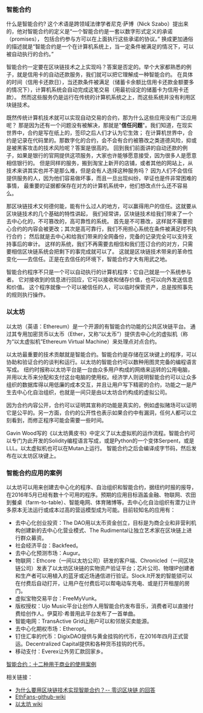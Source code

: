 ### 智能合约

什么是智能合约? 
这个术语是跨领域法律学者尼克·萨博（Nick Szabo）提出来的，他对智能合约的定义是“一个智能合约是一套以数字形式定义的承诺（promises），
包括合约参与方可以在上面执行这些承诺的协议。”
换成更加通俗的描述就是“智能合约是一个在计算机系统上，当一定条件被满足的情况下，可以被自动执行的合约。”

智能合约一定要在区块链技术之上实现吗？答案是否定的。举个大家都熟悉的例子，就是信用卡的自动还款服务，我们就可以把它理解成一种智能合约。
在具体的时间（信用卡还款日），当还款条件被满足（储蓄卡余额比信用卡还款金额要多的情况下），计算机系统会自动完成这笔交易（用最初设定的储蓄卡为信用卡还款）。
然而这些服务仍是运行在传统的计算机系统之上，而这些系统并没有利用区块链技术。

既然传统计算机技术就可以实现自动交易的合约，那为什么这些应用没有广泛应用呢？
那是因为还有一个问题没有被解决，那就是"**信任问题**"。我们知道，在现实世界中，合约是写在纸上的，签印之后人们才认为它生效；
在计算机世界中，合约是记录在代码里的。那数字化的合约，会不会有合约被篡改之类道德风险，抑或是被黑客攻击的技术风险呢？答案是很高的。
回到我们前面讲的自动还款的例子，如果是银行的官网提供这项服务，大家也许能够愿意接受，因为很多人是愿意相信银行的。
但是同样的服务，搬到淘宝上新开的店铺，或者其他的网站上，从技术来讲其实也并不是那么难，但是会有人选择这种服务吗？
因为人们不会信任提供服务的人，因为他们容易做坏事，而且一旦出现纠纷，举证也是件非常困难的事情，
最重要的证据都保存在对方的计算机系统中，他们想改点什么还不容易么。

那区块链技术又何德何能，能有什么过人的地方，可以赢得用户的信任。这就要从区块链技术的几个基础的特性讲起，
我们经常讲，区块链技术给我们带来了一个去中心化的，不可篡改的，高可靠性的系统。
首先是不可篡改，这样就不需要担心合约的内容会被更改；其次是高可靠行，我们不用担心系统在条件被满足时不执行合约；
然后就是去中心和给我们带来的全网备份，完备的记录完全可以支持支持事后的审计。
这样的系统，我们不再需要去相信和我们签订合约的对方，只需要相信区块链系统会把剩下的事完成就可以了。
这就是区块链技术带来的革命性变化——去信任。正是在去信任的环境下，智能合约才大有用武之地。

智能合约程序不只是一个可以自动执行的计算机程序：它自己就是一个系统参与者。
它对接收到的信息进行回应，它可以接收和储存价值，也可以向外发送信息和价值。
这个程序就像一个可以被信任的人，可以临时保管资产，总是按照事先的规则执行操作。


### 以太坊

以太坊（英语：Ethereum）是一个开源的有智能合约功能的公共区块链平台。
通过其专用加密货币以太币（Ether，又称“以太币”）提供去中心化的虚拟机（称为“以太虚拟机”Ethereum Virtual Machine）来处理点对点合约。

以太坊最重要的技术贡献就是智能合约。智能合约是存储在区块键上的程序，可以协助和验证合约的谈判和运行。以太坊的智能合约可以数种用图灵完备的编程语言写成。
纽约时报称以太坊平台是一台由众多用户构成的网络来运转的公用电脑，并用以太币来分配和支付这台电脑的使用权。经济学人则说明智能合约可以让众多组织的数据库得以用低廉的成本交互，并且让用户写下精密的合约，功能之一是产生去中心化自治组织，也就是一间只是由以太坊合约构成的虚拟公司。

因为合约内容公开，合约可以证明其宣称的功能是真实的，例如虚拟赌场可以证明它是公平的。另一方面，合约的公开性也表示如果合约中有漏洞，任何人都可以立刻看到，而修正程序可能会需要一些时间。


Gavin Wood写的《以太坊黄皮书》中定义了以太虚拟机的运作流程。智能合约可以专门为此开发的Solidity编程语言写成，或是Python的一个变体Serpent，或是LLL。以太虚拟机也可以在Mutan上运行。
智能合约之后会编译成字节码，然后发布在以太坊区块键上。

### 智能合约应用的案例

以太坊可以用来创建去中心化的程序、自治组织和智能合约，据纽约时报的报导，在2016年5月已经有数十个可用的程序。预期的应用目标涵盖金融、物联网、农田到餐桌（farm-to-table）、智能电网、体育赌博等。去中心化自治组织有潜力让许多原本无法运行或成本过高的营运模型成为可能。目前较知名的应用有：

* 去中心化创业投资：The DAO用以太币资金创立，目标是为商企业和非营利机构创建新的去中心化营业模式、The Rudimental让独立艺术家在区块链上进行群众募资。
* 社会经济平台：Backfeed。
* 去中心化预测市场：Augur。
* 物联网：Ethcore（一间以太坊公司）研发的客户端、Chronicled（一间区块链公司）发表了以太坊区块链的实物资产验证平台；芯片公司、物理IP创建者和生产者可以用植入的蓝牙或近场通信进行验证。Slock.It开发的智能锁可以在付费后自动打开，让用户在付费后可以帮电动车充电、或是打开租屋的房门。
* 虚拟宝物交易平台：FreeMyVunk。
* 版权授权：Ujo Music平台让创作人用智能合约发布音乐，消费者可以直接付费给创作人。伊莫珍·希普用此平台发布了一首单曲。
* 智能电网：TransActive Grid让用户可以和邻居买卖能源。
* 去中心化期权市场：Etheropt。
* 钉住汇率的代币：DigixDAO提供与黄金挂钩的代币，在2016年四月正式营运。Decentralized Capital提供和各种货币挂钩的代币。
* 移动支付：Everex让外劳汇款回家乡。

[智能合约：十二种用于商业的使用案例](https://www.leiphone.com/news/201612/3aEqahoR55eVJHfH.html)

相关链接：
* [为什么要用区块链技术实现智能合约？-- 零识区块链 的回答](https://www.zhihu.com/question/43404157)
* [EthFans-github-wiki](https://github.com/EthFans/wiki/wiki/%E6%99%BA%E8%83%BD%E5%90%88%E7%BA%A6)
* [以太坊 wiki](https://zh.wikipedia.org/wiki/%E4%BB%A5%E5%A4%AA%E5%9D%8A#%E6%99%BA%E6%85%A7%E5%90%88%E7%B4%84)
